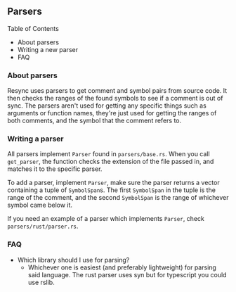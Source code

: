 ## Parsers

Table of Contents

- About parsers
- Writing a new parser
- FAQ

### About parsers

Resync uses parsers to get comment and symbol pairs from source code. It then checks the ranges of the found symbols to see if a comment is out of sync. The parsers aren't used for getting any specific things such as arguments or function names, they're just used for getting the ranges of both comments, and the symbol that the comment refers to.

### Writing a parser

All parsers implement `Parser` found in `parsers/base.rs`. When you call `get_parser`, the function checks the extension of the file passed in, and matches it to the specific parser.

To add a parser, implement `Parser`, make sure the parser returns a vector containing a tuple of `SymbolSpan`s. The first `SymbolSpan` in the tuple is the range of the comment, and the second `SymbolSpan` is the range of whichever symbol came below it.

If you need an example of a parser which implements `Parser`, check `parsers/rust/parser.rs`.

### FAQ

- Which library should I use for parsing?
  - Whichever one is easiest (and preferably lightweight) for parsing said language. The rust parser uses syn but for typescript you could use rslib.
